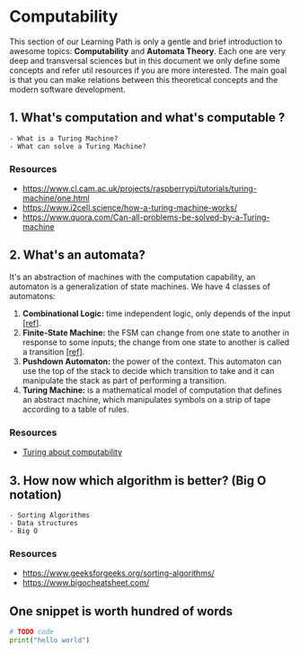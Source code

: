 # Computability

This section of our Learning Path is only a gentle and brief introduction to awesome topics: **Computability** and **Automata Theory**. Each one are very deep and transversal sciences but in this document we only define some concepts and refer util resources if you are more interested. The main goal is that you can make relations between this theoretical concepts and the modern software development.

## 1. What's computation and what's computable ?

    - What is a Turing Machine?
    - What can solve a Turing Machine?

### Resources

* https://www.cl.cam.ac.uk/projects/raspberrypi/tutorials/turing-machine/one.html
* https://www.i2cell.science/how-a-turing-machine-works/
* https://www.quora.com/Can-all-problems-be-solved-by-a-Turing-machine


## 2. What's an automata?

It's an abstraction of machines with the computation capability, an automaton is a generalization of   state machines. We have 4 classes of automatons:
1. **Combinational Logic:** time independent logic, only depends of the input [[ref]](https://books.google.com.pe/books/about/Electronic_Design.html?id=uylVPgAACAAJ&redir_esc=y).
2. **Finite-State Machine:** the FSM can change from one state to another in response to some inputs; the change from one state to another is called a transition [[ref]](https://books.google.com.pe/books/about/Formal_Methods_in_Computer_Science.html?id=1VIiwQEACAAJ&redir_esc=y).
3. **Pushdown Automaton:** the power of the context. This automaton can use the top of the stack to decide which transition to take and it can manipulate the stack as part of performing a transition.
4. **Turing Machine:** is a mathematical model of computation that defines an abstract machine, which manipulates symbols on a strip of tape according to a table of rules.

### Resources

* [Turing about computability](https://www.cs.virginia.edu/~robins/Turing_Paper_1936.pdf)


## 3. How now which algorithm is better? (Big O notation)

    - Sorting Algorithms
    - Data structures
    - Big O

### Resources

* https://www.geeksforgeeks.org/sorting-algorithms/
* https://www.bigocheatsheet.com/


## One snippet is worth hundred of words

```python
# TODO code
print("hello world")
```

